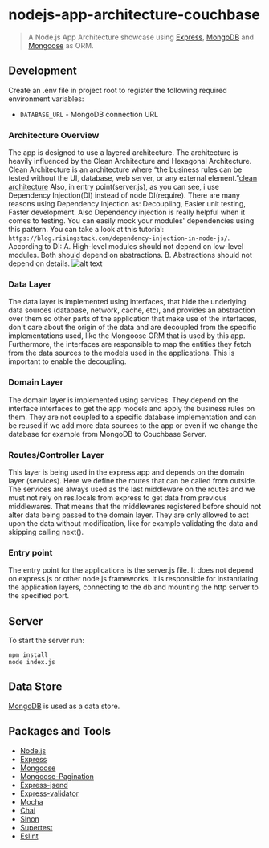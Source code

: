 # nodejs-app-architecture-couchbase

> A Node.js App Architecture showcase using [Express](https://www.npmjs.com/package/express), [MongoDB](https://www.mongodb.com/) and [Mongoose](http://mongoosejs.com/) as ORM.

## Development

Create an .env file in project root to register the following required environment variables:
  - `DATABASE_URL` - MongoDB connection URL

### Architecture Overview ###

The app is designed to use a layered architecture. The architecture is heavily influenced by the Clean Architecture and Hexagonal Architecture. Clean Architecture is an architecture where “the business rules can be tested without the UI, database, web server, or any external element.”[clean architecture](https://8thlight.com/blog/uncle-bob/2012/08/13/the-clean-architecture.html) Also, in entry point(server.js), as you can see, i use Dependency Injection(DI) instead of node DI(require). There are many reasons using Dependency Injection as: Decoupling, Easier unit testing, Faster development. Also Dependency injection is really helpful when it comes to testing. You can easily mock your modules' dependencies using this pattern. You can take a look at this tutorial: `https://blog.risingstack.com/dependency-injection-in-node-js/`.
According to DI:
  A. High-level modules should not depend on low-level modules. Both should depend on abstractions.
  B. Abstractions should not depend on details.
![alt text](https://en.wikipedia.org/wiki/Dependency_inversion_principle#/media/File:Dependency_inversion.png)

### Data Layer ###

The data layer is implemented using interfaces, that hide the underlying data sources (database, network, cache, etc), and provides an abstraction over them so other parts of the application that make use of the interfaces, don't care about the origin of the data and are decoupled from the specific implementations used, like the Mongoose ORM that is used by this app. Furthermore, the interfaces are responsible to map the entities they fetch from the data sources to the models used in the applications. This is important to enable the decoupling.

### Domain Layer ###

The domain layer is implemented using services. They depend on the interface interfaces to get the app models and apply the business rules on them. They are not coupled to a specific database implementation and can be reused if we add more data sources to the app or even if we change the database for example from MongoDB to Couchbase Server.

### Routes/Controller Layer ###

This layer is being used in the express app and depends on the domain layer (services). Here we define the routes that can be called from outside. The services are always used as the last middleware on the routes and we must not rely on res.locals from express to get data from previous middlewares. That means that the middlewares registered before should not alter data being passed to the domain layer. They are only allowed to act upon the data without modification, like for example validating the data and skipping calling next().

### Entry point ###

The entry point for the applications is the server.js file. It does not depend on express.js or other node.js frameworks. It is responsible for instantiating the application layers, connecting to the db and  mounting the http server to the specified port.


## Server

To start the server run:
```shell
npm install
node index.js
```

## Data Store

[MongoDB](https://www.mongodb.com/) is used as a data store.

## Packages and Tools

  - [Node.js](https://nodejs.org/en/)
  - [Express](https://www.npmjs.com/package/express)
  - [Mongoose](http://mongoosejs.com/)
  - [Mongoose-Pagination](https://github.com/edwardhotchkiss/mongoose-paginate)
  - [Express-jsend](https://www.npmjs.com/package/express-jsend)
  - [Express-validator](https://github.com/ctavan/express-validator)
  - [Mocha](https://www.npmjs.com/package/mocha)
  - [Chai](https://www.npmjs.com/package/chai)
  - [Sinon](https://www.npmjs.com/package/sinon)
  - [Supertest](https://github.com/visionmedia/supertest)
  - [Eslint](https://www.npmjs.com/package/eslint)
